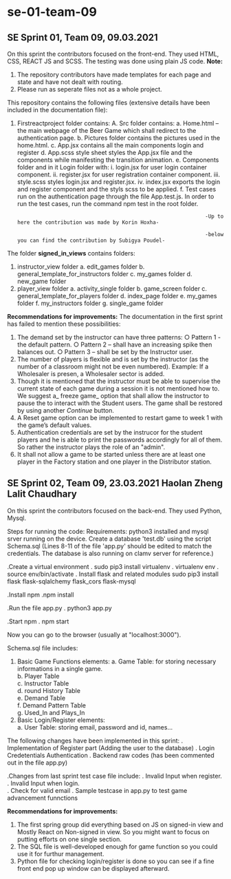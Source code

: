 # se-01-team-09
## SE Sprint 01, Team 09, 09.03.2021

On this sprint the contributors focused on the front-end. They used HTML, CSS, REACT JS and SCSS. The testing was done using plain JS code. 
**Note:** 
1. The repository contributors have made templates for each page and state and have not dealt with routing.
2. Please run as seperate files not as a whole project.

This repository contains the following files (extensive details have been included in the documentation file):
1.	Firstreactproject folder contains:
  A.	Src folder contains: 
    a.	Home.html – the main webpage of the Beer Game which shall redirect to the authentication page.
    b.	Pictures folder contains the pictures used in the home.html.
    c.	App.jsx contains all the main components login and register
    d.	App.scss style sheet styles the App.jsx file and the components while manifesting the transition animation. 
    e.	Components folder and in it Login folder with: 
        i.	login.jsx for user login container component. 
        ii.	register.jsx for user registration container component. 
        iii.	style.scss styles login.jsx and register.jsx.
        iv.	index.jsx exports the login and register component and the styls scss to be applied. 
    f.	Test cases run on the authentication page through the file App.test.js. In order to run the test cases, run the command npm test in the root folder.
                                                                     
                                                                     -Up to here the contribution was made by Korin Hoxha-
                                                                     
                                                                     -below you can find the contribution by Subigya Poudel-
The folder **signed_in_views** contains folders:
1. instructor_view folder
   a. edit_games folder
   b. general_template_for_instructors folder
   c. my_games folder
   d. new_game folder
2. player_view folder
   a. activity_single folder
   b. game_screen folder
   c. general_template_for_players folder
   d. index_page folder
   e. my_games folder
   f. my_instructors folder
   g. single_game folder
   
   
**Recommendations for improvements:**
The documentation in the first sprint has failed to mention these possibilities: 
1. The demand set by the instructor can have three patterns:
   ○ Pattern 1 - the default pattern.
   ○ Pattern 2 – shall have an increasing spike then balances out.
   ○ Pattern 3 – shall be set by the Instructor user.
2. The number of players is flexible and is set by the instructor (as the number of a classroom might not be even numbered). Example: If a Wholesaler is presen, a Wholesaler sector is added.
3. Though it is mentioned that the instructor must be able to supervise the current state of each game during a session it is not mentioned how to. We suggest a_ freeze game_ option that shall allow the instructor to pause the to interact with the Student users. The game shall be restored by using another _Continue_ button.
4. A Reset game option can be implemented to restart game to week 1 with the game’s default values.
5. Authentication credentials are set by the instrucor for the student players and he is able to print the passwords accordingly for all of them. So rather the instructor plays the role of an "admin".
6. It shall not allow a game to be started unless there are at least one player in the Factory station and one player in the Distributor station.



## SE Sprint 02, Team 09, 23.03.2021 Haolan Zheng Lalit Chaudhary

On this sprint the contributors focused on the back-end. They used Python, Mysql. 

Steps for running the code:
Requirements: python3 installed and mysql srver running on the device. Create a database 'test.db' using the script Schema.sql (Lines 8-11 of the file 'app.py' should be edited to match the credentials. The database is also running on clamv server for reference.)

.Create a virtual environment
    . sudo pip3 install virtualenv
		. virtualenv env
		. source env/bin/activate
. Install flask and related modules
		sudo pip3 install flask flask-sqlalchemy flask_cors flask-mysql
    
.Install npm 
    .npm install

.Run the file app.py
    . python3 app.py

.Start npm
    . npm start
 
Now you can go to the browser (usually at "localhost:3000").

Schema.sql file includes: 
1. Basic Game Functions elements:
  a. Game Table: for storing necessary informations in a single game.  
  b. Player Table  
  c. Instructor Table  
  d. round History Table  
  e. Demand Table  
  f. Demand Pattern Table  
  g. Used_In and Plays_In   
2. Basic Login/Register elements:  
  a. User Table: storing email, password and id, names...  

The following changes have been implemented in this sprint:
  . Implementation of Register part (Adding the user to the database)
  . Login Credetentials Authentication
  . Backend raw codes (has been commented out in the file app.py)
  
  .Changes from last sprint test case file include:
    . Invalid Input when register.  
    . Invalid Input when login.  
    . Check for valid email
    . Sample testcase in app.py to test game advancement funnctions


**Recommendations for improvements:**
1. The first spring group did everything based on JS on signed-in view and Mostly React on Non-signed in view. So you might want to focus on putting efforts on one single section.  
2. The SQL file is well-developed enough for game function so you could use it for furthur management.  
3. Python file for checking login/register is done so you can see if a fine front end pop up window can be displayed afterward.  
